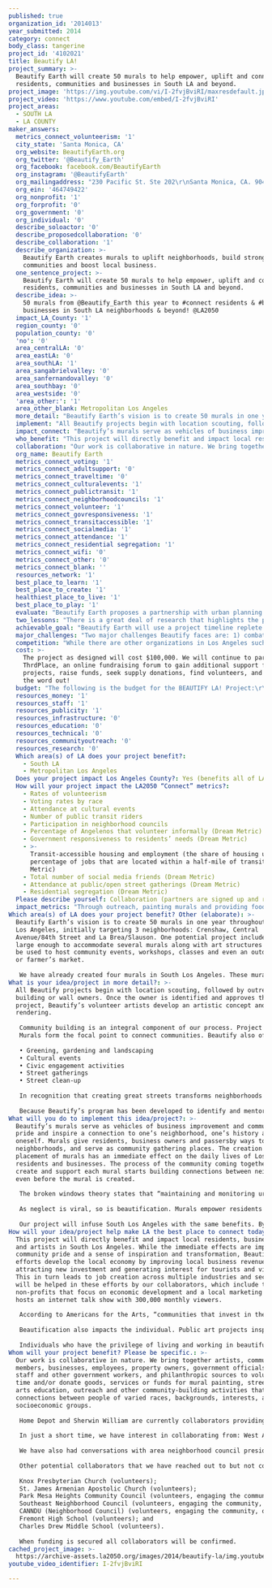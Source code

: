 ```yaml
---
published: true
organization_id: '2014013'
year_submitted: 2014
category: connect
body_class: tangerine
project_id: '4102021'
title: Beautify LA!
project_summary: >-
  Beautify Earth will create 50 murals to help empower, uplift and connect
  residents, communities and businesses in South LA and beyond.
project_image: 'https://img.youtube.com/vi/I-2fvjBviRI/maxresdefault.jpg'
project_video: 'https://www.youtube.com/embed/I-2fvjBviRI'
project_areas:
  - SOUTH LA
  - LA COUNTY
maker_answers:
  metrics_connect_volunteerism: '1'
  city_state: 'Santa Monica, CA'
  org_website: BeautifyEarth.org
  org_twitter: '@Beautify_Earth'
  org_facebook: facebook.com/BeautifyEarth
  org_instagram: '@BeautifyEarth'
  org_mailingaddress: "230 Pacific St. Ste 202\r\nSanta Monica, CA. 90405\r\n"
  org_ein: '464749422'
  org_nonprofit: '1'
  org_forprofit: '0'
  org_government: '0'
  org_individual: '0'
  describe_soloactor: '0'
  describe_proposedcollaboration: '0'
  describe_collaboration: '1'
  describe_organization: >-
    Beautify Earth creates murals to uplift neighborhoods, build strong
    communities and boost local business. 
  one_sentence_project: >-
    Beautify Earth will create 50 murals to help empower, uplift and connect
    residents, communities and businesses in South LA and beyond.
  describe_idea: >-
    50 murals from @Beautify_Earth this year to #connect residents & #boost
    businesses in South LA neighborhoods & beyond! @LA2050
  impact_LA_County: '1'
  region_county: '0'
  population_county: '0'
  'no': '0'
  area_centralLA: '0'
  area_eastLA: '0'
  area_southLA: '1'
  area_sangabrielvalley: '0'
  area_sanfernandovalley: '0'
  area_southbay: '0'
  area_westside: '0'
  'area_other:': '1'
  area_other_blank: Metropolitan Los Angeles
  more_detail: "Beautify Earth’s vision is to create 50 murals in one year throughout South Los Angeles, initially targeting 3 neighborhoods: Crenshaw, Central Avenue/84th Street and La Brea/Slauson. One potential project includes a space large enough to accommodate several murals along with art structures and can be used to host community events, workshops, classes and even an outdoor café or farmer’s market. \r\n\r\nWe have already created four murals in South Los Angeles. These murals were painted on walls in the Crenshaw district that were being tagged nightly. Since the murals have been installed, these walls have gone untouched—some for a full year. The community is proud, and building owners are ecstatic, calling them life changing for their businesses.\r\n"
  implement: "All Beautify projects begin with location scouting, followed by outreach to building or wall owners. Once the owner is identified and approves the project, Beautify’s volunteer artists develop an artistic concept and rendering. \r\n\r\nCommunity building is an integral component of our process. Project leaders identify neighborhood councils, schools and local nonprofits in order to build awareness and engage local volunteers. Next, a crew of volunteers is assembled to execute the project. They create a work plan and approach vendors for donations/discounts on supplies. \r\nMurals form the focal point to connect communities. Beautify also offers free dance and arts education programs to local communities in tandem with mural creation. Other activities will be determined in partnership with the local community and may include:\r\n\r\n•\tGreening, gardening and landscaping \r\n•\tCultural events\r\n•\tCivic engagement activities\r\n•\tStreet gatherings\r\n•\tStreet clean-up \r\n\r\nIn recognition that creating great streets transforms neighborhoods and businesses, Mayor Garcetti established a Great Streets initiative to attract pedestrians and new businesses to revitalize streets that need help. Two of the 15 initial thoroughfares slated for improvements are in South Los Angeles (one on Crenshaw and one on Central Avenue). As part of our efforts in the next 12 months, we will be meeting with the Great Streets team to discuss incorporating Beautify’s mural painting and community development work into the Great Streets program.  We will also meet with the new General Manager for Cultural Affairs about bringing our program to more neighborhoods.  \r\n\r\nBecause Beautify’s program has been developed to identify and mentor neighborhood champions and inexpensively help them implement their vision for their community, Beautify can have a significant impact throughout the region within a very short timeframe.  Adding two part-time staff members will allow us to accomplish the goals set out for this project and lay a firm foundation for Beautify’s future growth.\r\n"
  impact_connect: "Beautify’s murals serve as vehicles of business improvement and community pride and inspire a connection to one’s neighborhood, one’s history and oneself. Murals give residents, business owners and passersby ways to identify neighborhoods, and serve as community gathering places. The creation and placement of murals has an immediate effect on the daily lives of Los Angeles residents and businesses. The process of the community coming together to create and support each mural starts building connections between neighbors even before the mural is created.\r\n\r\nThe broken windows theory states that “maintaining and monitoring urban environments in a well-ordered condition may stop further vandalism and escalation into more serious crime.” Neglect creates a sense of hopelessness and despair. Conversely, “perceived beauty or aesthetic character of a location has a positive and significant effect on perceived community satisfaction. It is one of the most significant factors alongside economic security, good schools, and the perceived capacity for social interaction.” (Florida, Mellander and Stolarick, 2009). Aesthetic negligence is also correlated with high crime and poverty. Whether a symptom of depressed economic times, insufficient economic development or natural disaster, lack of public attention and investment leaves its stain on local residents and businesses.\r\n\r\nAs neglect is viral, so is beautification.  Murals empower residents and communities, and connect them with one another.  Businesses that have participated in other Beautify Earth projects have reported up to a 50% increase in revenue in less than a year’s time as a result of our contribution to their otherwise blank and blighted walls. Countless residents and patrons have commented about their delight in seeing otherwise unsightly areas virtually transformed as a result of our work.\r\n\r\nOur project will infuse South Los Angeles with the same benefits. By 2050, we believe that our impact will be citywide. We will have brought art and beauty to every neglected wall and neighborhood, inspiring others to showcase their creativity and making LA one of the most inspiring cities in the world – a city that values the voice of each individual, and connects them to one another through meaningful artistic and civic engagement activities. Often forgotten, South Los Angeles will have moved past its blighted history and begin a transformation worthy of its tremendous potential. \r\n"
  who_benefit: "This project will directly benefit and impact local residents, business owners and artists in South Los Angeles. While the immediate effects are improved community pride and a sense of inspiration and transformation, Beautify’s efforts develop the local economy by improving local business revenue, attracting new investment and generating interest for tourists and visitors. This in turn leads to job creation across multiple industries and sectors. We will be helped in these efforts by our collaborators, which include two non-profits that focus on economic development and a local marketing firm that hosts an internet talk show with 300,000 monthly viewers.  \r\n\r\nAccording to Americans for the Arts, “communities that invest in the arts reap the additional benefits of jobs, economic growth, and a quality of life that positions those communities to compete in our 21st-century creative economy.” In other words, “Investments in public art are not just for cultural or aesthetic purposes; they also can have a positive bottom-line economic impact, with material financial benefits to their owners. Good art is good business.” (Rosenfeld, 2012).\r\n\r\nBeautification also impacts the individual. Public art projects inspire; they open minds and hearts. The mural process is both a demonstration of support and a call to action. Murals can empower youth to use their creativity to join in a sense of ownership and pride instead of following an impulse for destruction or isolation. Murals connect individuals to their neighborhoods and serve as an example that anyone can become engaged, take responsible action and lend to the richness of their own community. \r\n\r\nIndividuals who have the privilege of living and working in beautiful settings feel valued.  And when people feel valued, they recognize the importance of their own voice and ability to create change in their communities.  Enhancing and beautifying neighborhoods therefore paves the way for greater civic participation, including neighborhood council representation, elected official outreach and voter turnout.\r\n\r\n"
  collaboration: "Our work is collaborative in nature. We bring together artists, community members, businesses, employees, property owners, government officials, their staff and other government workers, and philanthropic sources to volunteer time and/or donate goods, services or funds for mural painting, street fairs, arts education, outreach and other community-building activities that increase connections between people of varied races, backgrounds, interests, and socioeconomic groups.\r\n\r\nHome Depot and Sherwin William are currently collaborators providing supplies and volunteers. Project leaders live and/or work in the area and are deeply connected to their community. The project leader begins by connecting with local organizations and businesses to find walls and volunteers.\r\n\r\nIn just a short time, we have interest in collaborating from: West Angeles Community Development Corporation (connected with West Angeles Church, which is a cornerstone of the Crenshaw community and involved in economic development activities in the area); George Crenshaw Development Corp. (facilitating transit-oriented development); Dan Rosenfeld, who has worked extensively in South LA, is former deputy to Supervisor Mark Ridley Thomas and President of George Crenshaw Development Corp.; and Starlett Quarles of urban X marketing (branding, urban marketing, and community PR services), who hosts an Internet talk show with 300,000 viewers and was honored as one of Los Angeles’ Most Influential African American Movers and Shakers by the LA Wave Newspaper. \r\n\r\nWe have also had conversations with area neighborhood council presidents who are excited to work with us and will include us on  agendas to obtain official support in the near future. We have also reached out to the Greater LA African-American Chamber and the LA Latino Chamber. \r\n\r\nOther potential collaborators that we have reached out to but not confirmed:\r\n\r\nKnox Presbyterian Church (volunteers); \r\nSt. James Armenian Apostolic Church (volunteers); \r\nPark Mesa Heights Community Council (volunteers, engaging the community, outreach); Crenshaw High School (volunteers); \r\nSoutheast Neighborhood Council (volunteers, engaging the community, outreach); \r\nCANNDU (Neighborhood Council) (volunteers, engaging the community, outreach); \r\nFremont High School (volunteers); and\r\nCharles Drew Middle School (volunteers).\r\n\r\nWhen funding is secured all collaborators will be confirmed.\r\n\r\n"
  org_name: Beautify Earth
  metrics_connect_voting: '1'
  metrics_connect_adultsupport: '0'
  metrics_connect_traveltime: '0'
  metrics_connect_culturalevents: '1'
  metrics_connect_publictransit: '1'
  metrics_connect_neighborhoodcouncils: '1'
  metrics_connect_volunteer: '1'
  metrics_connect_govresponsiveness: '1'
  metrics_connect_transitaccessible: '1'
  metrics_connect_socialmedia: '1'
  metrics_connect_attendance: '1'
  metrics_connect_residential segregation: '1'
  metrics_connect_wifi: '0'
  metrics_connect_other: '0'
  metrics_connect_blank: ''
  resources_network: '1'
  best_place_to_learn: '1'
  best_place_to_create: '1'
  healthiest_place_to_live: '1'
  best_place_to_play: '1'
  evaluate: "Beautify Earth proposes a partnership with urban planning students from local universities, including Antioch University Los Angeles’s graduate program in Urban Planning, to design an assessment tool that measures the impact of the murals on the surrounding community through interaction with passersby and local residents. Evaluation will be conducted through quantitative (surveys and observation) and qualitative (interviews) methods to determine the success of the murals in increasing community engagement, connectedness and pride. \r\n\r\nCommunity engagement and connectedness will be measured through time sampling at the mural sites: how many people stop to read informational signs about the project, take photographs, and stop to admire the art, as well as an evaluation of whether walking and biking increases. In addition, a before-and-after survey will gather statistics from residents about how often they vote, volunteer and participate in civic activities, as well as their perception of their neighborhood: how they rate it as a good place to live, to raise children, to shop, to work and to interact with their larger community. We will design an evaluation tool which addresses all the LA2050 metrics that we have indicated we will impact. \r\n\r\nIn addition, Beautify will continue our studies of mural impact on local businesses through interviews with business owners. Our previous experience shows that business traffic and revenues typically increase 20%–50%.\r\n\r\nBeautify will generate a report of the results to assess program strengths and areas for improvement. We intend our program to be a model for other communities and cities, and will ensure that we have the appropriate metrics to illustrate the success of our model. \r\n"
  two_lessons: "There is a great deal of research that highlights the positive impact of the arts on community well-being. Two studies in particular explain the positive correlation between beautifying the urban environment and (1) the health and well-being of its inhabitants and (2) their attachment to the community, both of which lead directly to significant economic growth.\r\n\r\n1. According to a study in the American Journal of Public Health, “Deteriorating physical features of urban environments can negatively influence public health. Dilapidated environments and urban blight tend to promote alienation and can be associated with social disorder, vandalism, crime, drug abuse, traffic violations, and littering, which in turn affects health and well-being.” Studies consistently show that enhancing the urban environment increases community pride. Beautify’s strategy of accomplishing that feat through utilizing volunteers to create beautiful murals is a low-cost method with far-reaching returns. \r\n\r\n2. The Knight Foundation commissioned a 3-year Gallup study of 26 U.S. cities that found that peoples’ love and passion for their community may be a leading indicator for economic growth. The study further determined that the three “community qualities” of social offerings, openness and beauty are far more important than peoples’ perceptions of the economy, jobs, leadership, safety or basic services in creating a lasting emotional bond between people and their community. The 26 cities in the survey with the highest levels of resident love and passion for their community (resident attachment), also had the highest rates of GDP growth over time. The study found that “when a community’s residents are highly attached, they will spend more time there, spend more money, they’re more productive, and tend to be more entrepreneurial.” \r\n"
  achievable_goal: "Beautify Earth will use a project timeline replete with benchmarks, milestones, and deliverables for its employees, volunteers, and stakeholders that will keep the project on track and ensure its deadlines are met. Having created 40 murals in the past year, we have already established policies and procedures for optimum outcomes, and we have refined and documented the many steps necessary to accomplish our goals. \r\n\r\nOur talented team of volunteers includes professional project managers who have the experience of growing and operating multimillion-dollar projects. We understand the importance of economic viability and performance and keep this at the forefront of our strategy for completing the work successfully and on time. We are committed to using our combined skills, talents, and assets to put grants and donations to immediate use and to document our far-reaching impact.\r\n\r\nLos Angeles was once known as the mural capital of the world and our vision of economic revitalization and community empowerment will help restore that reputation, making all of our neighborhoods destination spots that will appeal to tourists, residents and future residents. The LA2050 grant will help us to have a significant impact on South Los Angeles, creating a strong foundation from which to grow and reach many more communities throughout Los Angeles County. \r\n"
  major_challenges: "Two major challenges Beautify faces are: 1) combatting community despair; and 2) enlisting the participation of all stakeholders. \r\n\r\nOvercoming community despair in economically disadvantaged areas is a challenge Beautify Earth has already successfully met in previous projects. Building and business owners may believe that beautifying a frequently tagged wall is futile, that a mural project may require too much work on their part, or that the red tape of city regulations is too difficult to conquer. Our outreach team provides inspiration and support to skittish residents and business owners. We show them before and after photos of thriving murals; we provide video documentation of satisfied business owners; we supply statistics demonstrating improved business traffic and commerce. We also explain how we use our knowledge of the permitting process and our civic connections to assist owners in clearing city hurdles. We present evidence that beautiful murals discourage tagging, increase neighborhood walkability, and encourage young people to take pride in their surroundings and feel hope for their futures. Through engaging building owners in the selection of the mural design and emphasizing the invaluable investment they will be making in their own business and their community at no cost to them, we have a high success rate of securing land/building owner buy-in. In addition, by involving the community we provide business owners with volunteer resources to help maintain the mural and the surrounding area.\r\n\r\nEnlisting the participation of all stakeholders in beautification projects is a daunting task, but Beautify Earth has proven its community-building skill in the 40 mural projects we completed this past year. We have enlisted neighborhood councils, elected officials, community painting volunteers, and dedicated local artists. As word spreads in each neighborhood, excitement grows exponentially. This year we plan to increase our outreach through neighborhood religious institutions, youth centers, and employment services. We will distribute colorful postcards in the community about our projects, meet with community leaders, and provide speakers for churches and other community gathering places. Our method works because residents are hungry for tangible positive change and their leaders want to create and be associated with that new vision. The change is immediate and requires little to no financial investment from the community, yet the results are far-reaching"
  competition: "While there are other organizations in Los Angeles such as LA Freewalls and SPARC that create murals, and one organization—LA Mural Conservancy—that protects and restores them, Beautify Earth uses the power of art to harness community potential and improve blighted neighborhoods, overcoming urban isolation and creating connection. LA Freewalls enlists international artists to create murals solely in downtown Los Angeles. SPARC focuses on creating cultural monuments with political statements that capture ethnic history. Beautify Earth seeks to create more than a visual attraction, and our content may include political or ethnic history but it is not defined by it. \r\n\r\nBeautify Earth sees art as a vehicle for transforming blighted Los Angeles neighborhoods into destinations, decreasing crime and despair while increasing economic vitality and community pride. Local lead artists are selected for their ability to create a visual image that is pleasing to the community; we do not require them to be international art stars or expert realist painters. \r\n\r\nBeautify Earth’s driving purpose is CONNECTION, and art is the means by which we achieve it. We connect people to their neighborhoods, neighborhoods to their community, and underachieving businesses to their community and business potential. Through collaboration with local leaders, organizations, and residents, we are connecting community change-makers with one another and supporting them as they build alliances that can give rise to other beneficial community assets like green space, farmer’s markets, community clean-up and various neighborhood enhancement projects. \r\n\r\nBeautify Earth is a movement that restores health, vitality, and connectedness, a movement whose reverberations will start with local neighborhoods but will restore and revitalize our city’s greater reputation and expand cultural tourism for locals and more far-flung visitors alike. \r\n"
  cost: >-
    The project as designed will cost $100,000. We will continue to partner with
    ThrdPlace, an online fundraising forum to gain additional support for
    projects, raise funds, seek supply donations, find volunteers, and help get
    the word out!
  budget: "The following is the budget for the BEAUTIFY LA! Project:\r\n\r\nProject management and staff support for 2 part-time staff members\t$50,000\r\nMural supplies for 50 murals x $400 each\t\t\t\t\t$20,000\r\nEvents and programming costs for community cultural events, street\r\n  gatherings, arts education, civic involvement and other programming\r\n  determined by community needs\t\t\t\t\t\t  $9,000\r\nOutreach and Social Media to engage residents, neighbors, business\r\n  owners and community organizations\t\t\t\t\t  $2,000\r\nWebsite and technical support for Beautify Earth\t\t\t\t  $2,000\r\nMarketing and advertising to promote Beautify’s work to gain more interest from\r\n  building owners, donors, and collaborators spreading the message\r\n  to interest people in other areas to create a project in their neighborhood; \r\n  as well as spreading the message about the Beautify LA! Project and\r\n  LA2050\t\t\t\t\t\t\t\t\t  $5,000\r\nProgram stipends for services provided by artists and collaborators \t$10,000\r\nMiscellaneous for additional supplies needed for programs or murals\t  $2,000\r\n\r\n\t\t\t\t\t\t\tTOTAL EXPENSES\t$100,000\r\n"
  resources_money: '1'
  resources_staff: '1'
  resources_publicity: '1'
  resources_infrastructure: '0'
  resources_education: '0'
  resources_technical: '0'
  resources_communityoutreach: '0'
  resources_research: '0'
  Which area(s) of LA does your project benefit?:
    - South LA
    - Metropolitan Los Angeles
  Does your project impact Los Angeles County?: Yes (benefits all of LA County)
  How will your project impact the LA2050 “Connect” metrics?:
    - Rates of volunteerism
    - Voting rates by race
    - Attendance at cultural events
    - Number of public transit riders
    - Participation in neighborhood councils
    - Percentage of Angelenos that volunteer informally (Dream Metric)
    - Government responsiveness to residents’ needs (Dream Metric)
    - >-
      Transit-accessible housing and employment (the share of housing units and
      percentage of jobs that are located within a half-mile of transit) (Dream
      Metric)
    - Total number of social media friends (Dream Metric)
    - Attendance at public/open street gatherings (Dream Metric)
    - Residential segregation (Dream Metric)
  Please describe yourself: Collaboration (partners are signed up and ready to hit the ground running!)
  impact_metrics: "Through outreach, painting murals and providing food and fun, we will engage community members who traditionally do not volunteer. As we create projects throughout the region, we will greatly increase rates of volunteerism. Community members will experience the benefits of volunteering, which will encourage them to volunteer for other efforts. Involving the community, engaging the neighborhood councils as collaborators and involving other local community organizations will show people how they can make a difference in their community. \r\n\r\nIt has been shown that when neighborhood residents from disenfranchised communities experience that they can make a difference in their neighborhood and are introduced to their Councilmember and other elected officials, they become engaged in the civic process. They have a greater propensity to vote, get involved with their local neighborhood council, express their needs and hold their elected representatives accountable. \r\n\r\nThrough community outreach, we will also grow our social media presence and social media friends for LA2050. As part of the mural painting process, we host inspiring and educational events, increasing attendance at cultural events and street gatherings. Since one of the targeted project areas will welcome the new Crenshaw Metro line, by beautifying the area, we will increase ridership, improve residential segregation and create an attractive environment for transit-accessible housing and employment. By beautifying and revitalizing the area, people of all backgrounds will feel safe walking, living and working in the neighborhood, rendering it more desirable for economic development efforts. \r\n\r\nOur projects have raised revenues for the establishments painted, inspired other businesses and building owners to beautify their buildings on their own, attracted new businesses and increased tax revenue. Our projects have also allowed artists to showcase their work and improved neighborhood pride, leading to increased spending at local businesses from neighborhood residents, people driving through, and visitors coming to see the murals. Ultimately, the influx of new businesses attracted to the area, as well as the upsurge in demand to lease properties, will increase local property values. \r\n"
Which area(s) of LA does your project benefit? Other (elaborate): >-
  Beautify Earth’s vision is to create 50 murals in one year throughout South
  Los Angeles, initially targeting 3 neighborhoods: Crenshaw, Central
  Avenue/84th Street and La Brea/Slauson. One potential project includes a space
  large enough to accommodate several murals along with art structures and can
  be used to host community events, workshops, classes and even an outdoor café
  or farmer’s market. 
   
   We have already created four murals in South Los Angeles. These murals were painted on walls in the Crenshaw district that were being tagged nightly. Since the murals have been installed, these walls have gone untouched—some for a full year. The community is proud, and building owners are ecstatic, calling them life changing for their businesses.
What is your idea/project in more detail?: >-
  All Beautify projects begin with location scouting, followed by outreach to
  building or wall owners. Once the owner is identified and approves the
  project, Beautify’s volunteer artists develop an artistic concept and
  rendering. 
   
   Community building is an integral component of our process. Project leaders identify neighborhood councils, schools and local nonprofits in order to build awareness and engage local volunteers. Next, a crew of volunteers is assembled to execute the project. They create a work plan and approach vendors for donations/discounts on supplies. 
   Murals form the focal point to connect communities. Beautify also offers free dance and arts education programs to local communities in tandem with mural creation. Other activities will be determined in partnership with the local community and may include:
   
   • Greening, gardening and landscaping 
   • Cultural events
   • Civic engagement activities
   • Street gatherings
   • Street clean-up 
   
   In recognition that creating great streets transforms neighborhoods and businesses, Mayor Garcetti established a Great Streets initiative to attract pedestrians and new businesses to revitalize streets that need help. Two of the 15 initial thoroughfares slated for improvements are in South Los Angeles (one on Crenshaw and one on Central Avenue). As part of our efforts in the next 12 months, we will be meeting with the Great Streets team to discuss incorporating Beautify’s mural painting and community development work into the Great Streets program. We will also meet with the new General Manager for Cultural Affairs about bringing our program to more neighborhoods. 
   
   Because Beautify’s program has been developed to identify and mentor neighborhood champions and inexpensively help them implement their vision for their community, Beautify can have a significant impact throughout the region within a very short timeframe. Adding two part-time staff members will allow us to accomplish the goals set out for this project and lay a firm foundation for Beautify’s future growth.
What will you do to implement this idea/project?: >-
  Beautify’s murals serve as vehicles of business improvement and community
  pride and inspire a connection to one’s neighborhood, one’s history and
  oneself. Murals give residents, business owners and passersby ways to identify
  neighborhoods, and serve as community gathering places. The creation and
  placement of murals has an immediate effect on the daily lives of Los Angeles
  residents and businesses. The process of the community coming together to
  create and support each mural starts building connections between neighbors
  even before the mural is created.
   
   The broken windows theory states that “maintaining and monitoring urban environments in a well-ordered condition may stop further vandalism and escalation into more serious crime.” Neglect creates a sense of hopelessness and despair. Conversely, “perceived beauty or aesthetic character of a location has a positive and significant effect on perceived community satisfaction. It is one of the most significant factors alongside economic security, good schools, and the perceived capacity for social interaction.” (Florida, Mellander and Stolarick, 2009). Aesthetic negligence is also correlated with high crime and poverty. Whether a symptom of depressed economic times, insufficient economic development or natural disaster, lack of public attention and investment leaves its stain on local residents and businesses.
   
   As neglect is viral, so is beautification. Murals empower residents and communities, and connect them with one another. Businesses that have participated in other Beautify Earth projects have reported up to a 50% increase in revenue in less than a year’s time as a result of our contribution to their otherwise blank and blighted walls. Countless residents and patrons have commented about their delight in seeing otherwise unsightly areas virtually transformed as a result of our work.
   
   Our project will infuse South Los Angeles with the same benefits. By 2050, we believe that our impact will be citywide. We will have brought art and beauty to every neglected wall and neighborhood, inspiring others to showcase their creativity and making LA one of the most inspiring cities in the world – a city that values the voice of each individual, and connects them to one another through meaningful artistic and civic engagement activities. Often forgotten, South Los Angeles will have moved past its blighted history and begin a transformation worthy of its tremendous potential.
How will your idea/project help make LA the best place to connect today? In LA2050?: >-
  This project will directly benefit and impact local residents, business owners
  and artists in South Los Angeles. While the immediate effects are improved
  community pride and a sense of inspiration and transformation, Beautify’s
  efforts develop the local economy by improving local business revenue,
  attracting new investment and generating interest for tourists and visitors.
  This in turn leads to job creation across multiple industries and sectors. We
  will be helped in these efforts by our collaborators, which include two
  non-profits that focus on economic development and a local marketing firm that
  hosts an internet talk show with 300,000 monthly viewers. 
   
   According to Americans for the Arts, “communities that invest in the arts reap the additional benefits of jobs, economic growth, and a quality of life that positions those communities to compete in our 21st-century creative economy.” In other words, “Investments in public art are not just for cultural or aesthetic purposes; they also can have a positive bottom-line economic impact, with material financial benefits to their owners. Good art is good business.” (Rosenfeld, 2012).
   
   Beautification also impacts the individual. Public art projects inspire; they open minds and hearts. The mural process is both a demonstration of support and a call to action. Murals can empower youth to use their creativity to join in a sense of ownership and pride instead of following an impulse for destruction or isolation. Murals connect individuals to their neighborhoods and serve as an example that anyone can become engaged, take responsible action and lend to the richness of their own community. 
   
   Individuals who have the privilege of living and working in beautiful settings feel valued. And when people feel valued, they recognize the importance of their own voice and ability to create change in their communities. Enhancing and beautifying neighborhoods therefore paves the way for greater civic participation, including neighborhood council representation, elected official outreach and voter turnout.
Whom will your project benefit? Please be specific.: >-
  Our work is collaborative in nature. We bring together artists, community
  members, businesses, employees, property owners, government officials, their
  staff and other government workers, and philanthropic sources to volunteer
  time and/or donate goods, services or funds for mural painting, street fairs,
  arts education, outreach and other community-building activities that increase
  connections between people of varied races, backgrounds, interests, and
  socioeconomic groups.
   
   Home Depot and Sherwin William are currently collaborators providing supplies and volunteers. Project leaders live and/or work in the area and are deeply connected to their community. The project leader begins by connecting with local organizations and businesses to find walls and volunteers.
   
   In just a short time, we have interest in collaborating from: West Angeles Community Development Corporation (connected with West Angeles Church, which is a cornerstone of the Crenshaw community and involved in economic development activities in the area); George Crenshaw Development Corp. (facilitating transit-oriented development); Dan Rosenfeld, who has worked extensively in South LA, is former deputy to Supervisor Mark Ridley Thomas and President of George Crenshaw Development Corp.; and Starlett Quarles of urban X marketing (branding, urban marketing, and community PR services), who hosts an Internet talk show with 300,000 viewers and was honored as one of Los Angeles’ Most Influential African American Movers and Shakers by the LA Wave Newspaper. 
   
   We have also had conversations with area neighborhood council presidents who are excited to work with us and will include us on agendas to obtain official support in the near future. We have also reached out to the Greater LA African-American Chamber and the LA Latino Chamber. 
   
   Other potential collaborators that we have reached out to but not confirmed:
   
   Knox Presbyterian Church (volunteers); 
   St. James Armenian Apostolic Church (volunteers); 
   Park Mesa Heights Community Council (volunteers, engaging the community, outreach); Crenshaw High School (volunteers); 
   Southeast Neighborhood Council (volunteers, engaging the community, outreach); 
   CANNDU (Neighborhood Council) (volunteers, engaging the community, outreach); 
   Fremont High School (volunteers); and
   Charles Drew Middle School (volunteers).
   
   When funding is secured all collaborators will be confirmed.
cached_project_image: >-
  https://archive-assets.la2050.org/images/2014/beautify-la/img.youtube.com/vi/I-2fvjBviRI/maxresdefault.jpg
youtube_video_identifier: I-2fvjBviRI

---
```

